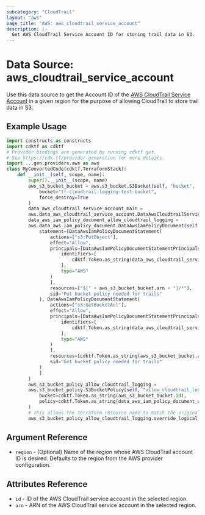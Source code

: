 ```yaml
---
subcategory: "CloudTrail"
layout: "aws"
page_title: "AWS: aws_cloudtrail_service_account"
description: |-
  Get AWS CloudTrail Service Account ID for storing trail data in S3.
---
```


# Data Source: aws_cloudtrail_service_account

Use this data source to get the Account ID of the [AWS CloudTrail Service Account](http://docs.aws.amazon.com/awscloudtrail/latest/userguide/cloudtrail-supported-regions.html)
in a given region for the purpose of allowing CloudTrail to store trail data in S3.

## Example Usage

```python
import constructs as constructs
import cdktf as cdktf
# Provider bindings are generated by running cdktf get.
# See https://cdk.tf/provider-generation for more details.
import ...gen.providers.aws as aws
class MyConvertedCode(cdktf.TerraformStack):
    def __init__(self, scope, name):
        super().__init__(scope, name)
        aws_s3_bucket_bucket = aws.s3_bucket.S3Bucket(self, "bucket",
            bucket="tf-cloudtrail-logging-test-bucket",
            force_destroy=True
        )
        data_aws_cloudtrail_service_account_main =
        aws.data_aws_cloudtrail_service_account.DataAwsCloudtrailServiceAccount(self, "main")
        data_aws_iam_policy_document_allow_cloudtrail_logging =
        aws.data_aws_iam_policy_document.DataAwsIamPolicyDocument(self, "allow_cloudtrail_logging",
            statement=[DataAwsIamPolicyDocumentStatement(
                actions=["s3:PutObject"],
                effect="Allow",
                principals=[DataAwsIamPolicyDocumentStatementPrincipals(
                    identifiers=[
                        cdktf.Token.as_string(data_aws_cloudtrail_service_account_main.arn)
                    ],
                    type="AWS"
                )
                ],
                resources=["${" + aws_s3_bucket_bucket.arn + "}/*"],
                sid="Put bucket policy needed for trails"
            ), DataAwsIamPolicyDocumentStatement(
                actions=["s3:GetBucketAcl"],
                effect="Allow",
                principals=[DataAwsIamPolicyDocumentStatementPrincipals(
                    identifiers=[
                        cdktf.Token.as_string(data_aws_cloudtrail_service_account_main.arn)
                    ],
                    type="AWS"
                )
                ],
                resources=[cdktf.Token.as_string(aws_s3_bucket_bucket.arn)],
                sid="Get bucket policy needed for trails"
            )
            ]
        )
        aws_s3_bucket_policy_allow_cloudtrail_logging =
        aws.s3_bucket_policy.S3BucketPolicy(self, "allow_cloudtrail_logging_3",
            bucket=cdktf.Token.as_string(aws_s3_bucket_bucket.id),
            policy=cdktf.Token.as_string(data_aws_iam_policy_document_allow_cloudtrail_logging.json)
        )
        # This allows the Terraform resource name to match the original name. You can remove the call if you don't need them to match.
        aws_s3_bucket_policy_allow_cloudtrail_logging.override_logical_id("allow_cloudtrail_logging")
```

## Argument Reference

* `region` - (Optional) Name of the region whose AWS CloudTrail account ID is desired.
Defaults to the region from the AWS provider configuration.

## Attributes Reference

* `id` - ID of the AWS CloudTrail service account in the selected region.
* `arn` - ARN of the AWS CloudTrail service account in the selected region.

<!-- cache-key: cdktf-0.17.0-pre.15 input-60c99c71c71cf4afcca4ed2dec4034bc63701a5b34f0ad015dd7953bdce34db3 -->